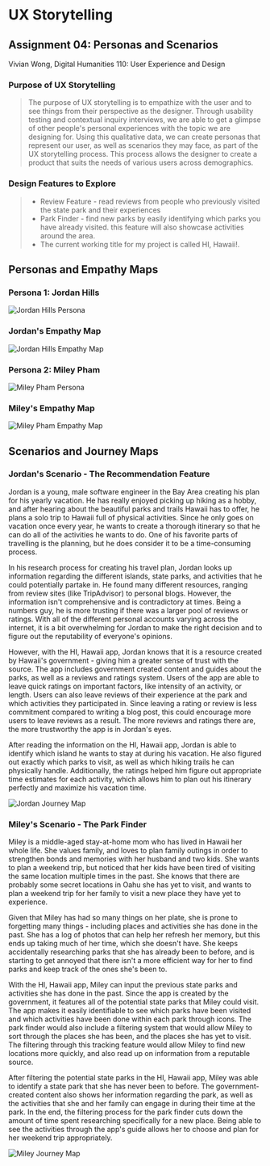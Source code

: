 # UX Storytelling
## Assignment 04: Personas and Scenarios
Vivian Wong, Digital Humanities 110: User Experience and Design

### Purpose of UX Storytelling
> The purpose of UX storytelling is to empathize with the user and to see things from their perspective as the designer. Through usability testing and contextual inquiry interviews, we are able to get a glimpse of other people's personal experiences with the topic we are designing for. Using this qualitative data, we can create personas that represent our user, as well as scenarios they may face, as part of the UX storytelling process. This process allows  the designer to create a product that suits the needs of various users across demographics.

### Design Features to Explore
> * Review Feature - read reviews from people who previously visited the state park and their experiences
> * Park Finder - find new parks by easily identifying which parks you have already visited. this feature will also showcase activities around the area.
> * The current working title for my project is called HI, Hawaii!.


## Personas and Empathy Maps
### Persona 1: Jordan Hills
![Jordan Hills Persona](JordanHillsPersona.png)

### Jordan's Empathy Map
![Jordan Hills Empathy Map](JordanEmpathyMap.png)

### Persona 2: Miley Pham
![Miley Pham Persona](MileyPhamPersona.png)

### Miley's Empathy Map
![Miley Pham Empathy Map](MileyEmpathyMap.png)

## Scenarios and Journey Maps
### Jordan's Scenario - The Recommendation Feature
Jordan is a young, male software engineer in the Bay Area creating his plan for his yearly vacation. He has really enjoyed picking up hiking as a hobby, and after hearing about the beautiful parks and trails Hawaii has to offer, he plans a solo trip to Hawaii full of physical activities. Since he only goes on vacation once every year, he wants to create a thorough itinerary so that he can do all of the activities he wants to do. One of his favorite parts of travelling is the planning, but he does consider it to be a time-consuming process. 

In his research process for creating his travel plan, Jordan looks up information regarding the different islands, state parks, and activities that he could potentially partake in. He found many different resources, ranging from review sites (like TripAdvisor) to personal blogs. However, the information isn't comprehensive and is contradictory at times. Being a numbers guy, he is more trusting if there was a larger pool of reviews or ratings. With all of the different personal accounts varying across the internet, it is a bit overwhelming for Jordan to make the right decision and to figure out the reputability of everyone's opinions.

However, with the HI, Hawaii app, Jordan knows that it is a resource created by Hawaii's government - giving him a greater sense of trust with the source. The app includes government created content and guides about the parks, as well as a reviews and ratings system. Users of the app are able to leave quick ratings on important factors, like intensity of an activity, or length. Users can also leave reviews of their experience at the park and which activities they participated in. Since leaving a rating or review is less commitment compared to writing a blog post, this could encourage more users to leave reviews as a result. The more reviews and ratings there are, the more trustworthy the app is in Jordan's eyes.

After reading the information on the HI, Hawaii app, Jordan is able to identify which island he wants to stay at during his vacation. He also figured out exactly which parks to visit, as well as which hiking trails he can physically handle. Additionally, the ratings helped him figure out appropriate time estimates for each activity, which allows him to plan out his itinerary perfectly and maximize his vacation time.

![Jordan Journey Map](JordanJourneyMap.png)

### Miley's Scenario - The Park Finder
Miley is a middle-aged stay-at-home mom who has lived in Hawaii her whole life. She values family, and loves to plan family outings in order to strengthen bonds and memories with her husband and two kids. She wants to plan a weekend trip, but noticed that her kids have been tired of visiting the same location multiple times in the past. She knows that there are probably some secret locations in Oahu she has yet to visit, and wants to plan a weekend trip for her family to visit a new place they have yet to experience. 

Given that Miley has had so many things on her plate, she is prone to forgetting many things - including places and activities she has done in the past. She has a log of photos that can help her refresh her memory, but this ends up taking much of her time, which she doesn't have. She keeps accidentally researching parks that she has already been to before, and is starting to get annoyed that there isn't a more efficient way for her to find parks and keep track of the ones she's been to.

With the HI, Hawaii app, Miley can input the previous state parks and activities she has done in the past. Since the app is created by the government, it features all of the potential state parks that Miley could visit. The app makes it easily identifiable to see which parks have been visited and which activities have been done within each park through icons. The park finder would also include a filtering system that would allow Miley to sort through the places she has been, and the places she has yet to visit. The filtering through this tracking feature would allow Miley to find new locations more quickly, and also read up on information from a reputable source.

After filtering the potential state parks in the HI, Hawaii app, Miley was able to identify a state park that she has never been to before. The government-created content also shows her information regarding the park, as well as the activities that she and her family can engage in during their time at the park. In the end, the filtering process for the park finder cuts down the amount of time spent researching specifically for a new place. Being able to see the activities through the app's guide allows her to choose and plan for her weekend trip appropriately.

![Miley Journey Map](MileyJourneyMap.png)

